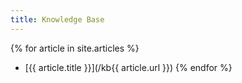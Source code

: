 ```yaml
---
title: Knowledge Base
---
```

{% for article in site.articles %}
  * [{{ article.title }}](/kb{{ article.url }})
{% endfor %}
